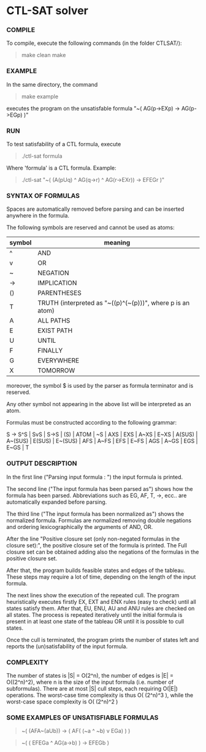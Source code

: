 CTL-SAT solver
===============

### COMPILE

To compile, execute the following commands (in the folder CTLSAT/):

> make clean
> make

### EXAMPLE

In the same directory, the command

> make example

executes the program on the unsatisfable formula "~( AG(p->EXp) -> AG(p->EGp) )"

### RUN

To test satisfability of a CTL formula, execute 

> ./ctl-sat formula

Where 'formula' is a CTL formula. Example:

> ./ctl-sat "~( (A(pUq) ^ AG(q->r) ^ AG(r->EXr)) -> EFEGr )"

### SYNTAX OF FORMULAS

Spaces are automatically removed before parsing and can be inserted anywhere in the formula. 

The following symbols are reserved and cannot be used as atoms:

	

| symbol   |      meaning      |
|----------|-------------|
| ^  |  AND |
| v |	OR |
| ~ |	NEGATION |
| -> |	IMPLICATION |
| () |	PARENTHESES |
| T |	TRUTH (interpreted as "~((p)^(~(p)))", where p is an atom) |
| A |	ALL PATHS |
| E  |	EXIST PATH | 
| U |	UNTIL |
| F |	FINALLY |
| G |	EVERYWHERE |
| X |   TOMORROW |


moreover, the symbol $ is used by the parser as formula terminator and is reserved.

Any other symbol not appearing in the above list will be interpreted as an atom.

Formulas must be constructed according to the following grammar:

S -> S^S | SvS | S->S | (S) | ATOM | ~S | AXS | EXS | A~XS | E~XS | A(SUS) | A~(SUS) | E(SUS) | E~(SUS) | AFS | A~FS | EFS | E~FS | AGS | A~GS | EGS | E~GS | T

### OUTPUT DESCRIPTION

In the first line ("Parsing input formula : ") the input formula is printed.

The second line ("The input formula has been parsed as") shows how the formula has been parsed. Abbreviations such as EG, AF, T, ->, ecc.. are automatically expanded before parsing.

The third line ("The input formula has been normalized as") shows the normalized formula. Formulas are normalized removing double negations and ordering lexicographically the arguments of AND, OR.

After the line "Positive closure set (only non-negated formulas in the closure set):", the positive closure set of the formula is printed. The Full closure set can be obtained adding also the negations of the formulas in the positive closure set.

After that, the program builds feasible states and edges of the tableau. These steps may require a lot of time, depending on the length of the input formula. 

The next lines show the execution of the repeated cull. The program heuristically executes firstly EX, EXT and ENX rules (easy to check) until all states satisfy them. After that, EU, ENU, AU and ANU rules are checked on all states. The process is repeated iteratively until the initial formula is present in at least one state of the tableau OR until it is possible to cull states.

Once the cull is terminated, the program prints the number of states left and reports the (un)satisfability of the input formula.

### COMPLEXITY

The number of states is |S| = O(2^n), the number of edges is |E| = O((2^n)^2), where n is the size of the input formula (i.e. number of subformulas). There are at most |S| cull steps, each requiring O(|E|) operations. The worst-case time complexity is thus O( (2^n)^3 ), while the worst-case space complexity is O( (2^n)^2 )

### SOME EXAMPLES OF UNSATISFIABLE FORMULAS

> ~( (AFA~(aUb)) -> ( AF( (~a ^ ~b) v EGa) ) )

> ~(  ( EFEGa ^ AG(a->b) ) -> EFEGb   )



